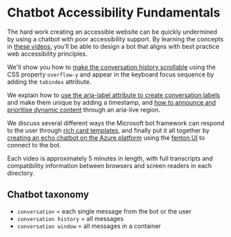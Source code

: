 # Chatbot Accessibility Fundamentals #
The hard work creating an accessible website can be quickly undermined by using a chatbot with poor accessibility support. By learning the concepts in [these videos](https://www.youtube.com/playlist?list=PLknXoWiYr_QynKoP276ZlGV73aM8uWdq_), you’ll be able to design a bot that aligns with best practice web accessibility principles.

We'll show you how to [make the conversation history scrollable](https://www.youtube.com/watch?v=pHvMPSL_2CM&list=PLknXoWiYr_QynKoP276ZlGV73aM8uWdq_&index=2&t=0s) using the CSS property `overflow-y` and appear in the keyboard focus sequence by adding the `tabindex` attribute.

We explain how to [use the aria-label attribute to create conversation labels](https://www.youtube.com/watch?v=NYLo6cdz5_Y&list=PLknXoWiYr_QynKoP276ZlGV73aM8uWdq_&index=3&t=0s) and make them unique by adding a timestamp, and [how to announce and prioritise dynamic content](https://www.youtube.com/watch?v=A6nhXP-RHwE&list=PLknXoWiYr_QynKoP276ZlGV73aM8uWdq_&index=4&t=0s) through an aria-live region. 

We discuss several different ways the Microsoft bot framework can respond to the user through [rich card templates](https://www.youtube.com/watch?v=F5A6XC5m8gY&list=PLknXoWiYr_QynKoP276ZlGV73aM8uWdq_&index=5&t=0s), and finally put it all together by [creating an echo chatbot on the Azure platform](https://www.youtube.com/watch?v=41nwy4oAWtc) using the [fenton UI](https://github.com/canaxess/fenton) to connect to the bot. 

Each video is approximately 5 minutes in length, with full transcripts and compatibility information between browsers and screen readers in each directory.

## Chatbot taxonomy ##
* `conversation` = each single message from the bot or the user
* `conversation history` = all messages 
* `conversation window` = all messages in a container
